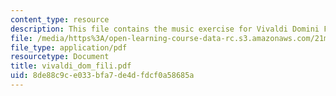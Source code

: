 ```yaml
---
content_type: resource
description: This file contains the music exercise for Vivaldi Domini Fili.
file: /media/https%3A/open-learning-course-data-rc.s3.amazonaws.com/21m-301-harmony-and-counterpoint-i-spring-2005/8de88c9ce033bfa7de4dfdcf0a58685a_vivaldi_dom_fili.pdf
file_type: application/pdf
resourcetype: Document
title: vivaldi_dom_fili.pdf
uid: 8de88c9c-e033-bfa7-de4d-fdcf0a58685a
---
```

